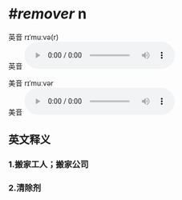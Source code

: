 # ***\#remover*** n
英音 rɪˈmuːvə(r)  
英音
<audio src="./media/remover1_AAC.aac" controls="controls"></audio>

美音 rɪˈmuːvər  
美音
<audio src="./media/remover2_AAC.aac" controls="controls"></audio>



  

英文释义
---
### 1.**搬家工人；搬家公司**  

### 2.**清除剂**  


